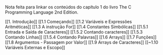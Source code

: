 Nota feita para linkar os conteúdos do capítulo 1 do livro The C Programming Language 2nd Edition.

[[1. Introdução]]
[[1.1 Começando]]
[[1.2 Variáveis e Expressões Aritméticas]]
[[1.3 A instrução For]]
[[1.4 Constantes Simbólicas]]
[[1.5.1  Entrada e Saída de Caracteres]]
[[1.5.2 Contando caracteres]]
[[1.5.3 Contando Linhas]]
[[1.5.4 Contando Palavras]]
[[1.6 Arrays]]
[[1.7 Funções]]
[[1.8 Argumentos - Passagem por Valor]]
[[1.9 Arrays de Caracteres]]
[[~1.10 Variáveis Externas e Escopo]]